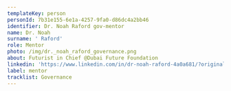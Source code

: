 ```yaml
---
templateKey: person
personId: 7b31e155-6e1a-4257-9fa0-d86dc4a2bb46
identifier: Dr. Noah Raford gov-mentor
name: Dr. Noah
surname: ' Raford'
role: Mentor
photo: /img/dr._noah_raford_governance.png
about: Futurist in Chief @Dubai Future Foundation
linkedin: 'https://www.linkedin.com/in/dr-noah-raford-4a0a681/?originalSubdomain=ae'
label: mentor
tracklist: Governance
---
```

